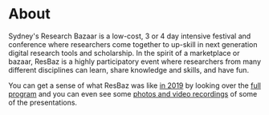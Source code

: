 # About

Sydney's Research Bazaar is a low-cost, 3 or 4 day intensive festival and conference where researchers come together to up-skill in next generation digital research tools and scholarship. In the spirit of a marketplace or bazaar, ResBaz is a highly participatory event where researchers from many different disciplines can learn, share knowledge and skills, and have fun. 

You can get a sense of what ResBaz was like [in 2019](https://resbaz.github.io/resbaz2019/sydney/) by looking over the [full program](https://resbaz.github.io/resbaz2019/sydney/Resbaz2019_Program.pdf) and you can even see some [photos and video recordings](https://research.unsw.edu.au/resbaz-sydney) of some of the presentations.
